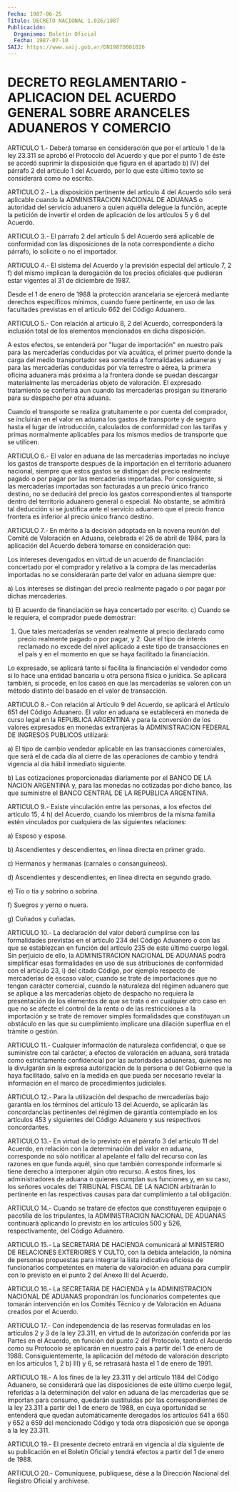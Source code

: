 ```yaml
---
Fecha: 1987-06-25
Título: DECRETO NACIONAL 1.026/1987
Publicación:
  Organismo: Boletín Oficial
  Fecha: 1987-07-10
SAIJ: https://www.saij.gob.ar/DN19870001026
---
```

# DECRETO REGLAMENTARIO - APLICACION DEL ACUERDO GENERAL SOBRE ARANCELES ADUANEROS Y COMERCIO

<a id="1"></a>
ARTICULO  1.-  Deberá  tomarse  en  consideración  que  por el artículo  1  de la ley 23.311 se aprobó el Protocolo del Acuerdo  y que por el punto  1  de  éste se acordó suprimir la disposición que figura en el apartado b) IV)  del  párrafo  2  del  artículo  1 del Acuerdo,  por  lo  que  este  último  texto  se considerará como no escrito.

<a id="2"></a>
ARTICULO  2.-  La  disposición  pertinente  del artículo 4 del Acuerdo  sólo será aplicable cuando la ADMINISTRACION  NACIONAL  DE ADUANAS o  autoridad  del servicio aduanero a quien aquélla delegue la función, acepte la petición  de  invertir el orden de aplicación de los artículos 5 y 6 del Acuerdo.

<a id="3"></a>
ARTICULO  3.-  El  párrafo  2  del artículo 5 del Acuerdo será aplicable  de  conformidad  con  las  disposiciones    de  la  nota correspondiente  a  dicho  párrafo, lo solicite o no el importador.

<a id="4"></a>
ARTICULO 4.- El sistema del Acuerdo y la previsión especial del artículo  7,  2  f) del mismo implican la derogación de los precios oficiales que pudieran  estar  vigentes al 31 de diciembre de 1987.

Desde el 1 de enero de 1988 la protección  arancelaria  se ejercerá mediante derechos específicos mínimos, cuando fuere pertinente,  en uso  de  las  facultades  previstas  en  el artículo 662 del Código Aduanero.

<a id="5"></a>
ARTICULO  5.-  Con  relación  al  artículo  8,  2 del Acuerdo, corresponderá  la  inclusión total de los elementos mencionados  en dicha disposición.

A  estos  efectos, se  entenderá  por  "lugar  de  importación"  en nuestro país  para  las mercaderías conducidas por vía acuática, el primer puerto donde la  carga  del medio transportador sea sometida a formalidades aduaneras y para  las mercaderías conducidas por vía terrestre o aérea, la primera oficina  aduanera  más  próxima  a la frontera  donde  se  puedan descargar materialmente las mercaderías objeto de valoración.  El  expresado  tratamiento  se conferirá aun cuando las mercaderías prosigan su itinerario para su  despacho por otra aduana.

Cuando  el  transporte  se  realiza gratuitamente o por cuenta  del comprador,  se  incluirán en el  valor  en  aduana  los  gastos  de transporte y de seguro  hasta  el lugar de introducción, calculados de  conformidad  con las tarifas y  primas  normalmente  aplicables para los mismos medios de transporte que se utilicen.

<a id="6"></a>
ARTICULO  6.- El valor en aduana de las mercaderías importadas no incluye los gastos  de  transporte  después de la importación en el  territorio  aduanero  nacional, siempre  que  estos  gastos  se distingan  del  precio  realmente   pagado  o  por  pagar  por  las mercaderías  importadas.  Por  consiguiente,   si  las  mercaderías importadas son facturadas a un precio único franco  destino,  no se deducirá  del  precio  los  gastos  correspondientes  al transporte dentro del territorio aduanero general o especial. No obstante,  se admitirá  tal  deducción  si se justifica ante el servicio aduanero que el precio franco frontera  es  inferior  al precio único franco destino.

<a id="7"></a>
ARTICULO  7.-  En  mérito  a la decisión adoptada en la novena reunión del Comité de Valoración  en  Aduana,  celebrada  el  26 de abril  de  1984,  para  la aplicación del Acuerdo deberá tomarse en consideración que:

Los intereses devengados  en  virtud  de un acuerdo de financiación concertado  por  el  comprador  y  relativo  a  la  compra  de  las mercaderías  importadas  no  se considerarán  parte  del  valor  en aduana siempre que:

a) Los intereses se distingan  del  precio  realmente  pagado o por pagar por dichas mercaderías.

b) El acuerdo de financiación se haya concertado por escrito.  c)  Cuando  se  le  requiera,  el  comprador  puede demostrar:

1.  Que tales mercaderías se venden realmente al  precio  declarado como precio realmente pagado o por pagar, y 2. Que  el tipo de interés reclamado no excede del nivel aplicado a este tipo  de  transacciones  en  el país y en el momento en que se haya facilitado la financiación.

Lo  expresado, se aplicará tanto si  facilita  la  financiación  el vendedor  como  si  lo  hace  una  entidad  bancaria u otra persona física o jurídica. Se aplicará también, si procede,  en  los  casos en  que  las  mercaderías  se  valoren  con  un método distinto del basado en el valor de transacción.

<a id="8"></a>
ARTICULO  8.-   Con relación al Artículo 9 del Acuerdo, se aplicará el Artículo 651 del Código Aduanero. El valor en aduana se establecerá en moneda de curso legal en la REPUBLICA ARGENTINA y para la conversión de los valores expresados en monedas extranjeras la ADMINISTRACION FEDERAL DE INGRESOS PUBLICOS utilizará:

a) El tipo de cambio vendedor aplicable en las transacciones comerciales, que será el de cada día al cierre de las operaciones de cambio y tendrá vigencia al día hábil inmediato siguiente.

b) Las cotizaciones proporcionadas diariamente por el BANCO DE LA NACION ARGENTINA y, para las monedas no cotizadas por dicho banco, las que suministre el BANCO CENTRAL DE LA REPUBLICA ARGENTINA.

<a id="9"></a>
ARTICULO  9.-  Existe  vinculación  entre  las personas, a los efectos del artículo 15, 4 h) del Acuerdo, cuando  los  miembros de la  misma familia estén vinculados por cualquiera de las siguientes relaciones:

a) Esposo y esposa.

b) Ascendientes  y descendientes, en línea directa en primer grado.

c) Hermanos y hermanas (carnales o consanguíneos).

d)  Ascendientes y  descendientes,  en  línea  directa  en  segundo grado.

e) Tío o tía y sobrino o sobrina.

f) Suegros y yerno o nuera.

g) Cuñados y cuñadas.

<a id="10"></a>
ARTICULO 10.- La declaración del valor deberá cumplirse con las formalidades  previstas  en  el  artículo 234 del Código Aduanero o con las que se establezcan en función  del  artículo  235  de  este último  cuerpo  legal.  Sin  perjuicio  de  ello, la ADMINISTRACION NACIONAL DE ADUANAS podrá simplificar esas formalidades  en  uso de sus  atribuciones  de conformidad con el artículo 23, i) del citado Código,  por ejemplo  respecto  de  mercaderías  de  escaso  valor, cuando se  trate de importaciones que no tengan carácter comercial, cuando la naturaleza  del  régimen  aduanero  que  se aplique a las mercaderías objeto de despacho no requiera la presentación  de  los elementos  de  que  se  trata o en cualquier otro caso en que no se afecte  el  control  de  la renta  o  de  las  restricciones  a  la importación  y  se  trate  de   remover  simples  formalidades  que constituyan un obstáculo en las  que  su cumplimiento implicare una dilación superflua en el trámite o gestión.

<a id="11"></a>
ARTICULO 11.- Cualquier información de naturaleza confidencial, o que  se  suministre  con tal carácter, a efectos de valoración en aduana,  será  tratada  como  estrictamente  confidencial  por  las autoridades aduaneras, quienes  no  la  divulgarán  sin  la expresa autorización  de  la persona o del Gobierno que la haya facilitado, salvo  en  la  medida   en  que  pueda  ser  necesario  revelar  la información en el marco de procedimientos judiciales.

<a id="12"></a>
ARTICULO  12.- Para la utilización del despacho de mercaderías bajo garantía en  los  términos  del  artículo  13  del Acuerdo, se aplicarán  las  concordancias  pertinentes del régimen de  garantía contemplado en los artículos 453  y  siguientes del Código Aduanero y sus respectivos concordantes.

<a id="13"></a>
ARTICULO  13.-  En  virtud  de lo previsto en el párrafo 3 del artículo  11  del Acuerdo, en relación  con  la  determinación  del valor en aduana,  corresponde  no  sólo  notificar  al  apelante el fallo  del  recurso  con  las razones en que funda aquél, sino  que también corresponde informarle  si tiene derecho a interponer algún otro  recurso.  A  estos fines, los  administradores  de  aduana  o quienes cumplan sus  funciones  y,  en su caso, los señores vocales del TRIBUNAL FISCAL DE LA NACION arbitrarán  lo  pertinente  en las respectivas    causas  para  dar  cumplimiento  a  tal  obligación.

<a id="14"></a>
ARTICULO  14.-  Cuando se tratare de efectos que constituyeren equipaje  o  pacotilla  de    los  tripulantes,  la  ADMINISTRACION NACIONAL  DE  ADUANAS  continuará  aplicando  lo  previsto  en  los artículos  500  y  526,  respectivamente,    del  Código  Aduanero.

<a id="15"></a>
ARTICULO  15.-  La  SECRETARIA  DE  HACIENDA  comunicará  al MINISTERIO   DE  RELACIONES  EXTERIORES  Y  CULTO,  con  la  debida antelación, la  nómina  de  personas  propuestas  para  integrar la lista  indicativa  oficiosa de funcionarios competentes en  materia de valoración en aduana  para cumplir con lo previsto en el punto 2 del Anexo III del Acuerdo.

<a id="16"></a>
ARTICULO  16.-  La  SECRETARIA DE HACIENDA y la ADMINISTRACION NACIONAL DE ADUANAS propondrán  los  funcionarios  competentes  que tomarán  intervención  en  los  Comités  Técnico y de Valoración en Aduana creados por el Acuerdo.

<a id="17"></a>
ARTICULO  17.- Con independencia de las reservas formuladas en los artículos 2  y 3 de la ley 23.311, en virtud de la autorización conferida por las  Partes en el Acuerdo, en función del punto 2 del Protocolo, tanto el  Acuerdo  como  su  Protocolo  se  aplicarán en nuestro  país  a  partir del 1 de enero de 1988. Consiguientemente, la aplicación del método  de  valoración descripto en los artículos 1,  2 b) III) y 6, se retrasará  hasta  el  1  de  enero  de  1991.

<a id="18"></a>
ARTICULO 18.- A los fines de la ley 23.311 y del artículo 1184 del Código  Aduanero,  se considerará que las disposiciones de este último cuerpo legal, referidas  a  la  determinación  del  valor en aduana  de  las  mercaderías que se importan para consumo, quedarán sustituidas por las  correspondientes de la ley 23.311 a partir del 1 de enero de 1988, en  cuya  oportunidad  se  entenderá que quedan automáticamente derogados los artículos 641 a 650  y  652 a 659 del mencionado Código y toda otra disposición que se oponga  a  la  ley 23.311.

<a id="19"></a>
ARTICULO  19.-  El presente decreto entrará en vigencia al día siguiente de su publicación  en el Boletín Oficial y tendrá efectos a partir del 1 de enero de 1988.

<a id="20"></a>
ARTICULO  20.-  Comuníquese,  publíquese,  dése a la Dirección Nacional del Registro Oficial y archívese.